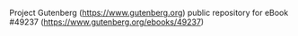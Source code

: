 Project Gutenberg (https://www.gutenberg.org) public repository for eBook #49237 (https://www.gutenberg.org/ebooks/49237)
